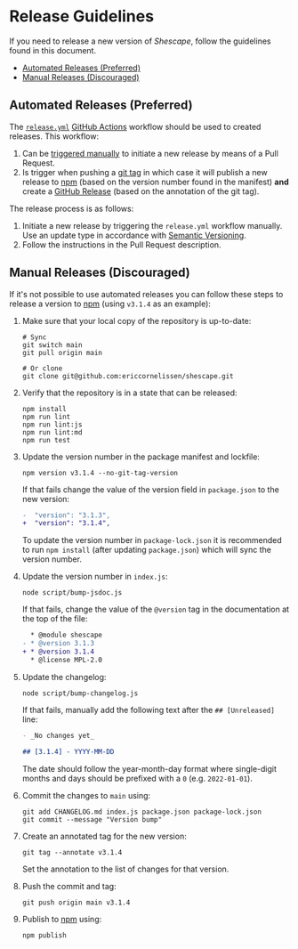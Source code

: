 # Release Guidelines

If you need to release a new version of _Shescape_, follow the guidelines found
in this document.

- [Automated Releases (Preferred)](#automated-releases-preferred)
- [Manual Releases (Discouraged)](#manual-releases-discouraged)

## Automated Releases (Preferred)

The [`release.yml`](./.github/workflows/release.yml) [GitHub Actions] workflow
should be used to created releases. This workflow:

1. Can be [triggered manually] to initiate a new release by means of a Pull
   Request.
2. Is trigger when pushing a [git tag] in which case it will publish a new
   release to [npm] (based on the version number found in the manifest) **and**
   create a [GitHub Release] (based on the annotation of the git tag).

The release process is as follows:

1. Initiate a new release by triggering the `release.yml` workflow manually. Use
   an update type in accordance with [Semantic Versioning].
2. Follow the instructions in the Pull Request description.

## Manual Releases (Discouraged)

If it's not possible to use automated releases you can follow these steps to
release a version to [npm] (using `v3.1.4` as an example):

1. Make sure that your local copy of the repository is up-to-date:

   ```shell
   # Sync
   git switch main
   git pull origin main

   # Or clone
   git clone git@github.com:ericcornelissen/shescape.git
   ```

2. Verify that the repository is in a state that can be released:

   ```shell
   npm install
   npm run lint
   npm run lint:js
   npm run lint:md
   npm run test
   ```

3. Update the version number in the package manifest and lockfile:

   ```shell
   npm version v3.1.4 --no-git-tag-version
   ```

   If that fails change the value of the version field in `package.json` to the
   new version:

   ```diff
   -  "version": "3.1.3",
   +  "version": "3.1.4",
   ```

   To update the version number in `package-lock.json` it is recommended to run
   `npm install` (after updating `package.json`) which will sync the version
   number.

4. Update the version number in `index.js`:

   ```shell
   node script/bump-jsdoc.js
   ```

   If that fails, change the value of the `@version` tag in the documentation at
   the top of the file:

   ```diff
     * @module shescape
   - * @version 3.1.3
   + * @version 3.1.4
     * @license MPL-2.0
   ```

5. Update the changelog:

   ```shell
   node script/bump-changelog.js
   ```

   If that fails, manually add the following text after the `## [Unreleased]`
   line:

   ```markdown
   - _No changes yet_

   ## [3.1.4] - YYYY-MM-DD
   ```

   The date should follow the year-month-day format where single-digit months
   and days should be prefixed with a `0` (e.g. `2022-01-01`).

6. Commit the changes to `main` using:

   ```shell
   git add CHANGELOG.md index.js package.json package-lock.json
   git commit --message "Version bump"
   ```

7. Create an annotated tag for the new version:

   ```shell
   git tag --annotate v3.1.4
   ```

   Set the annotation to the list of changes for that version.

8. Push the commit and tag:

   ```shell
   git push origin main v3.1.4
   ```

9. Publish to [npm] using:

   ```shell
   npm publish
   ```

[git tag]: https://git-scm.com/book/en/v2/Git-Basics-Tagging
[github actions]: https://github.com/features/actions
[github release]: https://docs.github.com/en/repositories/releasing-projects-on-github/managing-releases-in-a-repository
[npm]: https://www.npmjs.com/
[semantic versioning]: https://semver.org/spec/v2.0.0.html
[triggered manually]: https://docs.github.com/en/actions/managing-workflow-runs/manually-running-a-workflow
